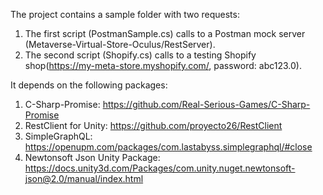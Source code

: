 The project contains a sample folder with two requests:
1. The first script (PostmanSample.cs) calls to a Postman mock server (Metaverse-Virtual-Store-Oculus/RestServer).
2. The second script (Shopify.cs) calls to a testing Shopify shop(https://my-meta-store.myshopify.com/, password: abc123.0).

It depends on the following packages:
1. C-Sharp-Promise: https://github.com/Real-Serious-Games/C-Sharp-Promise
2. RestClient for Unity: https://github.com/proyecto26/RestClient
3. SimpleGraphQL: https://openupm.com/packages/com.lastabyss.simplegraphql/#close
4. Newtonsoft Json Unity Package: https://docs.unity3d.com/Packages/com.unity.nuget.newtonsoft-json@2.0/manual/index.html